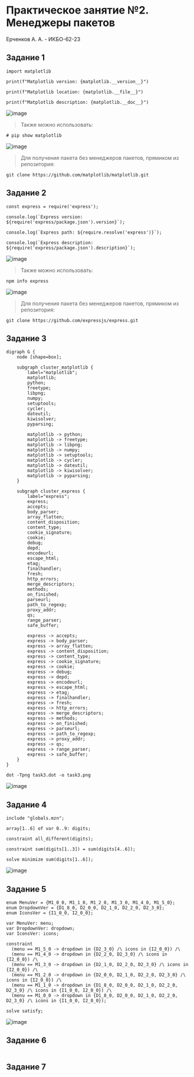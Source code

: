 # Практическое занятие №2. Менеджеры пакетов

Ерченков А. А. - ИКБО-62-23

## Задание 1

```
import matplotlib

print(f"Matplotlib version: {matplotlib.__version__}")

print(f"Matplotlib location: {matplotlib.__file__}")

print(f"Matplotlib description: {matplotlib.__doc__}")
```
![image](https://github.com/user-attachments/assets/b0c9b56e-13c0-4104-98b4-37bad41b7e96)

> Также можно использовать:

```
# pip show matplotlib
```
![image](https://github.com/user-attachments/assets/57e9179c-382d-4ecd-8ba8-2465e9f55250)

> Для получения пакета без менеджеров пакетов, прямиком из репозитория:

```
git clone https://github.com/matplotlib/matplotlib.git
```

## Задание 2

```
const express = require('express');

console.log(`Express version: ${require('express/package.json').version}`);

console.log(`Express path: ${require.resolve('express')}`);

console.log(`Express description: ${require('express/package.json').description}`);
```

![image](https://github.com/user-attachments/assets/fd32573d-56ef-4fd3-b8b9-5ce72d539a12)

> Также можно использовать:

```
npm info express
```

![image](https://github.com/user-attachments/assets/8726c091-9b36-477d-bd47-839e8415581c)

> Для получения пакета без менеджеров пакетов, прямиком из репозитория:

```
git clone https://github.com/expressjs/express.git
```

## Задание 3
```
digraph G {
    node [shape=box];

    subgraph cluster_matplotlib {
        label="matplotlib";
        matplotlib;
        python;
        freetype;
        libpng;
        numpy;
        setuptools;
        cycler;
        dateutil;
        kiwisolver;
        pyparsing;
        
        matplotlib -> python;
        matplotlib -> freetype;
        matplotlib -> libpng;
        matplotlib -> numpy;
        matplotlib -> setuptools;
        matplotlib -> cycler;
        matplotlib -> dateutil;
        matplotlib -> kiwisolver;
        matplotlib -> pyparsing;
    }

    subgraph cluster_express {
        label="express";
        express;
        accepts;
        body_parser;
        array_flatten;
        content_disposition;
        content_type;
        cookie_signature;
        cookie;
        debug;
        depd;
        encodeurl;
        escape_html;
        etag;
        finalhandler;
        fresh;
        http_errors;
        merge_descriptors;
        methods;
        on_finished;
        parseurl;
        path_to_regexp;
        proxy_addr;
        qs;
        range_parser;
        safe_buffer;
        
        express -> accepts;
        express -> body_parser;
        express -> array_flatten;
        express -> content_disposition;
        express -> content_type;
        express -> cookie_signature;
        express -> cookie;
        express -> debug;
        express -> depd;
        express -> encodeurl;
        express -> escape_html;
        express -> etag;
        express -> finalhandler;
        express -> fresh;
        express -> http_errors;
        express -> merge_descriptors;
        express -> methods;
        express -> on_finished;
        express -> parseurl;
        express -> path_to_regexp;
        express -> proxy_addr;
        express -> qs;
        express -> range_parser;
        express -> safe_buffer;
    }
}
```

```
dot -Tpng task3.dot -o task3.png
```

![image](https://github.com/user-attachments/assets/83953d44-16c0-4f93-a989-cae60603c0cd)


## Задание 4

```
include "globals.mzn";

array[1..6] of var 0..9: digits;  

constraint all_different(digits);

constraint sum(digits[1..3]) = sum(digits[4..6]);

solve minimize sum(digits[1..6]);
```

![image](https://github.com/user-attachments/assets/8eb9c79f-3039-4e3d-b98c-4846c9d018cd)

## Задание 5

```
enum MenuVer = {M1_0_0, M1_1_0, M1_2_0, M1_3_0, M1_4_0, M1_5_0};
enum DropdownVer = {D1_8_0, D2_0_0, D2_1_0, D2_2_0, D2_3_0};
enum IconsVer = {I1_0_0, I2_0_0};

var MenuVer: menu;
var DropdownVer: dropdown;
var IconsVer: icons;

constraint
  (menu == M1_5_0 -> dropdown in {D2_3_0} /\ icons in {I2_0_0}) /\
  (menu == M1_4_0 -> dropdown in {D2_2_0, D2_3_0} /\ icons in {I2_0_0}) /\
  (menu == M1_3_0 -> dropdown in {D2_1_0, D2_2_0, D2_3_0} /\ icons in {I2_0_0}) /\
  (menu == M1_2_0 -> dropdown in {D2_0_0, D2_1_0, D2_2_0, D2_3_0} /\ icons in {I2_0_0}) /\
  (menu == M1_1_0 -> dropdown in {D1_8_0, D2_0_0, D2_1_0, D2_2_0, D2_3_0} /\ icons in {I1_0_0, I2_0_0}) /\
  (menu == M1_0_0 -> dropdown in {D1_8_0, D2_0_0, D2_1_0, D2_2_0, D2_3_0} /\ icons in {I1_0_0, I2_0_0});

solve satisfy;
```

![image](https://github.com/user-attachments/assets/8e409510-1656-4665-ba04-eda574d3fef6)


## Задание 6

```
```

## Задание 7
